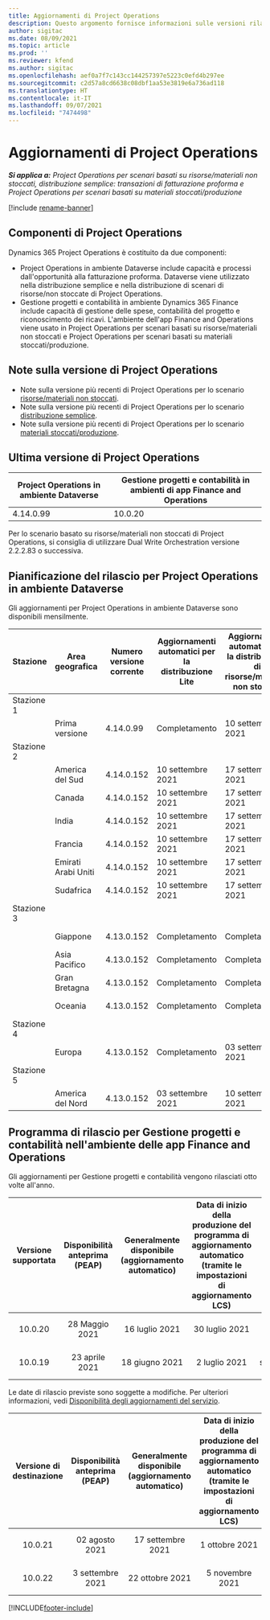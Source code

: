 ```yaml
---
title: Aggiornamenti di Project Operations
description: Questo argomento fornisce informazioni sulle versioni rilasciate di Dynamics 365 Project Operations.
author: sigitac
ms.date: 08/09/2021
ms.topic: article
ms.prod: ''
ms.reviewer: kfend
ms.author: sigitac
ms.openlocfilehash: aef0a7f7c143cc144257397e5223c0efd4b297ee
ms.sourcegitcommit: c2d57a8cd6638c08dbf1aa53e3819e6a736ad118
ms.translationtype: HT
ms.contentlocale: it-IT
ms.lasthandoff: 09/07/2021
ms.locfileid: "7474498"
---
```

# <a name="project-operations-updates"></a>Aggiornamenti di Project Operations

_**Si applica a:** Project Operations per scenari basati su risorse/materiali non stoccati, distribuzione semplice: transazioni di fatturazione proforma e Project Operations per scenari basati su materiali stoccati/produzione_

[!include [rename-banner](~/includes/cc-data-platform-banner.md)]

## <a name="project-operations-components"></a>Componenti di Project Operations

Dynamics 365 Project Operations è costituito da due componenti:

- Project Operations in ambiente Dataverse include capacità e processi dall'opportunità alla fatturazione proforma. Dataverse viene utilizzato nella distribuzione semplice e nella distribuzione di scenari di risorse/non stoccate di Project Operations.
- Gestione progetti e contabilità in ambiente Dynamics 365 Finance include capacità di gestione delle spese, contabilità del progetto e riconoscimento dei ricavi. L'ambiente dell'app Finance and Operations viene usato in Project Operations per scenari basati su risorse/materiali non stoccati e Project Operations per scenari basati su materiali stoccati/produzione.

## <a name="project-operations-release-notes"></a>Note sulla versione di Project Operations
- Note sulla versione più recenti di Project Operations per lo scenario [risorse/materiali non stoccati](whats-new-august-2021-resource-based.md).
- Note sulla versione più recenti di Project Operations per lo scenario [distribuzione semplice](../pro/whats-new/whats-new-august-2021-lite.md).
- Note sulla versione più recenti di Project Operations per lo scenario [materiali stoccati/produzione](../prod-pma/whats-new/whats-new-jul-2021-stocked.md).

## <a name="project-operations-latest-version"></a>Ultima versione di Project Operations

| Project Operations in ambiente Dataverse | Gestione progetti e contabilità in ambienti di app Finance and Operations | 
| --- | --- |
| 4.14.0.99 | 10.0.20 |

Per lo scenario basato su risorse/materiali non stoccati di Project Operations, si consiglia di utilizzare Dual Write Orchestration versione 2.2.2.83 o successiva.

## <a name="release-schedule-for-project-operations-on-dataverse-environment"></a>Pianificazione del rilascio per Project Operations in ambiente Dataverse

Gli aggiornamenti per Project Operations in ambiente Dataverse sono disponibili mensilmente. 

| Stazione | Area geografica | Numero versione corrente | Aggiornamenti automatici per la distribuzione Lite | Aggiornamenti automatici per la distribuzione di risorse/materiali non stoccati | Numero versione successiva | La versione successiva è generalmente disponibile |
|-----------|-----------------------|-----------------|--------------------|---------------------|---------------------|---------------------|
| Stazione 1 |   &nbsp;              |    &nbsp;       | &nbsp;             |      &nbsp;         |      &nbsp;         |      &nbsp;         |
|   &nbsp;  | Prima versione         |  4.14.0.99      | Completamento           | 10 settembre 2021  | Da definire                 | 01 ottobre 2021    |
| Stazione 2 |   &nbsp;              |    &nbsp;       | &nbsp;             |      &nbsp;         |      &nbsp;         |      &nbsp;         |
|   &nbsp;  | America del Sud         |  4.14.0.152     | 10 settembre 2021 | 17 settembre 2021  | Da definire                 | 01 ottobre 2021    |
|    &nbsp; | Canada                |  4.14.0.152     | 10 settembre 2021 | 17 settembre 2021  | Da definire                 | 01 ottobre 2021    |
|   &nbsp;  | India                 |  4.14.0.152     | 10 settembre 2021 | 17 settembre 2021  | Da definire                 | 01 ottobre 2021    |
|   &nbsp;  | Francia                |  4.14.0.152     | 10 settembre 2021 | 17 settembre 2021  | Da definire                 | 01 ottobre 2021    |
|   &nbsp;  | Emirati Arabi Uniti  |  4.14.0.152     | 10 settembre 2021 | 17 settembre 2021  | Da definire                 | 01 ottobre 2021    |
|   &nbsp;  | Sudafrica          |  4.14.0.152     | 10 settembre 2021 | 17 settembre 2021  | Da definire                 | 01 ottobre 2021    |
| Stazione 3 |      &nbsp;           |     &nbsp;      |     &nbsp;         |      &nbsp;         |      &nbsp;         |      &nbsp;         |
|   &nbsp;  | Giappone                 |  4.13.0.152     | Completamento           | Completamento            | 4.14.0.152          | 10 settembre 2021  |
|   &nbsp;  | Asia Pacifico          |  4.13.0.152     | Completamento           | Completamento            | 4.14.0.152          | 10 settembre 2021  |
|   &nbsp;  | Gran Bretagna         |  4.13.0.152     | Completamento           | Completamento            | 4.14.0.152          | 10 settembre 2021  |
|   &nbsp;  | Oceania               |  4.13.0.152     | Completamento           | Completamento            | 4.14.0.152          | 10 settembre 2021  |
| Stazione 4 |     &nbsp;            |     &nbsp;      |     &nbsp;         |      &nbsp;         |      &nbsp;         |      &nbsp;         |
|   &nbsp;  | Europa                |  4.13.0.152     | Completamento           | 03 settembre 2021  | 4.14.0.152          | 17 settembre 2021  |
| Stazione 5 |     &nbsp;            |     &nbsp;      |     &nbsp;         |      &nbsp;         |      &nbsp;         |      &nbsp;         |
|   &nbsp;  | America del Nord         |  4.13.0.152     | 03 settembre 2021 | 10 settembre 2021  | 4.14.0.152          | 24 settembre 2021  |


## <a name="release-schedule-for-project-management-and-accounting-in-the-finance-and-operations-apps-environment"></a>Programma di rilascio per Gestione progetti e contabilità nell'ambiente delle app Finance and Operations

Gli aggiornamenti per Gestione progetti e contabilità vengono rilasciati otto volte all'anno.

|          Versione supportata          | Disponibilità anteprima (PEAP) | Generalmente disponibile (aggiornamento automatico) | Data di inizio della produzione del programma di aggiornamento automatico (tramite le impostazioni di aggiornamento LCS) |   Fine del servizio   |
|:-------------------------:|:---------------------------:|:---------------------------------:|:--------------------------------------------------------------------:|:------------------:|
|          10.0.20          |         28 Maggio 2021        |           16 luglio 2021           |                             30 luglio 2021                             |  22 ottobre 2021  |
|          10.0.19          |        23 aprile 2021       |            18 giugno 2021           |                             2 luglio 2021                             | 17 settembre 2021 |



Le date di rilascio previste sono soggette a modifiche. Per ulteriori informazioni, vedi [Disponibilità degli aggiornamenti del servizio](/dynamics365/fin-ops-core/fin-ops/get-started/public-preview-releases?toc=%2fdynamics365%2ffinance%2ftoc.json).

|          Versione di destinazione          | Disponibilità anteprima (PEAP) | Generalmente disponibile (aggiornamento automatico) | Data di inizio della produzione del programma di aggiornamento automatico (tramite le impostazioni di aggiornamento LCS) |   Fine del servizio   |
|:-------------------------:|:---------------------------:|:---------------------------------:|:--------------------------------------------------------------------:|:------------------:|
|          10.0.21          |         02 agosto 2021     |           17 settembre 2021      |                             1 ottobre 2021                           |  10 Dicembre 2021  |
|          10.0.22          |      3 settembre 2021      |          22 ottobre 2021         |                           5 novembre 2021                           |  14 gennaio 2022  |

[!INCLUDE[footer-include](../includes/footer-banner.md)]
